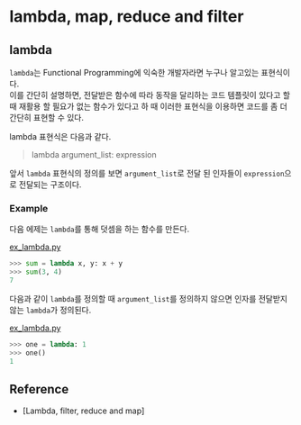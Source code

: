 # lambda, map, reduce and filter

## lambda

`lambda`는 Functional Programming에 익숙한 개발자라면 누구나 알고있는 표현식이다.  
이를 간단히 설명하면, 전달받은 함수에 따라 동작을 달리하는 코드 템플릿이 있다고 할 때 재활용 할 필요가 없는 함수가 있다고 하 때 이러한 표현식을 이용하면 코드를 좀 더 간단히 표현할 수 있다.   

lambda 표현식은 다음과 같다.

>lambda argument_list: expression

앞서 `lambda` 표현식의 정의를 보면 `argument_list`로 전달 된 인자들이 `expression`으로 전달되는 구조이다.

### Example

다음 에제는 `lambda`를 통해 덧셈을 하는 함수를 만든다. 

[ex_lambda.py](./ex_lambda.py)
```python
>>> sum = lambda x, y: x + y
>>> sum(3, 4)
7
```

다음과 같이 `lambda`를 정의할 때 `argument_list`를 정의하지 않으면 인자를 전달받지 않는 `lambda`가 정의된다. 

[ex_lambda.py](./ex_lambda.py)
```python
>>> one = lambda: 1
>>> one()
1
```








## Reference

* [Lambda, filter, reduce and map]